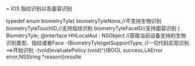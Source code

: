 =
IOS 指纹识别以及面容识别 

typedef enum biometryTyle{
biometryTyleNone,//不支持生物识别 
biometryTyleTouchID,//支持指纹识别 
biometryTyleFaceID//支持面容识别 
} BiometryTyle;
@interface HHLocalAut : NSObject //获取当前设备支持的生物识别类型、指纹或者Face
-(BiometryTyle)getSupportType; //一句代码实现识别==>开始识别
-(void)evaluatePolicy:(void(^)(BOOL success,LAError error,NSString *reason))resulte
